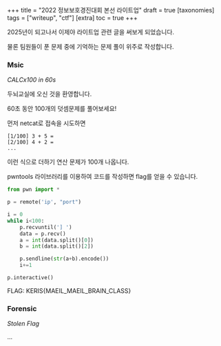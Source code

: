 +++
title = "2022 정보보호경진대회 본선 라이트업"
draft = true
[taxonomies]
tags = ["writeup", "ctf"]
[extra]
toc = true
+++

2025년이 되고나서 이제야 라이트업 관련 글을 써보게 되었습니다.

물론 팀원들이 푼 문제 중에 기억하는 문제 풀이 위주로 작성합니다.

### Msic
*CALCx100 in 60s*

두뇌교실에 오신 것을 환영합니다.

60초 동안 100개의 덧셈문제를 풀어보세요!

먼저 netcat로 접속을 시도하면

```
[1/100] 3 + 5 = 
[2/100] 4 + 2 = 
...
```
이런 식으로 더하기 연산 문제가 100개 나옵니다.

pwntools 라이브러리를 이용하여 코드를 작성하면 flag를 얻을 수 있습니다.
```python
from pwn import *

p = remote('ip', "port")

i = 0
while i<100:
    p.recvuntil('] ')
    data = p.recv()
    a = int(data.split()[0])
    b = int(data.split()[2])

    p.sendline(str(a+b).encode())
    i+=1

p.interactive()
```

FLAG: KERIS{MAEIL_MAEIL_BRAIN_CLASS}

### Forensic
*Stolen Flag*

...